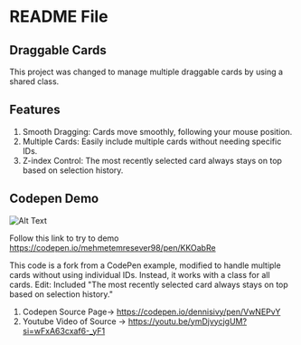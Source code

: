 # **README File**

## **Draggable Cards**

This project was changed to manage multiple draggable cards by using a shared class.

## **Features**

1. Smooth Dragging: Cards move smoothly, following your mouse position.
2. Multiple Cards: Easily include multiple cards without needing specific IDs.
3. Z-index Control: The most recently selected card always stays on top based on selection history.

## **Codepen Demo**
![Alt Text](https://media0.giphy.com/media/v1.Y2lkPTc5MGI3NjExbHBjbHZ4MWdudHBwYWl5enhoazE0dGd6NHV0dmowMzFicmdwZXo2MyZlcD12MV9pbnRlcm5hbF9naWZfYnlfaWQmY3Q9Zw/id5X0z0MynjdpIQvUD/giphy.gif)

Follow this link to try to demo https://codepen.io/mehmetemresever98/pen/KKOabRe


This code is a fork from a CodePen example, modified to handle multiple cards without using individual IDs. 
Instead, it works with a class for all cards. Edit: Included "The most recently selected card always stays on top based on selection history."
1. Codepen Source Page-> https://codepen.io/dennisivy/pen/VwNEPvY
2. Youtube Video of Source -> https://youtu.be/ymDjvycjgUM?si=wFxA63cxaf6-_yF1

